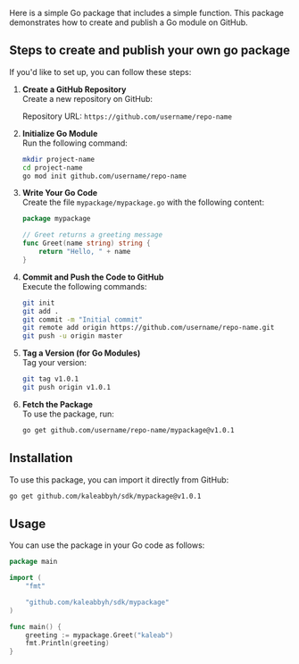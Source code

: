 


Here is a simple Go package that includes a simple function. 
This package demonstrates how to create and publish a Go module on GitHub.



## Steps to create and publish your own go package

If you'd like to set up, you can follow these steps:

1. **Create a GitHub Repository**  
   Create a new repository on GitHub:

   Repository URL: `https://github.com/username/repo-name`




2. **Initialize Go Module**  
   Run the following command:

   ```bash
   mkdir project-name
   cd project-name
   go mod init github.com/username/repo-name
   ```


3. **Write Your Go Code**  
   Create the file `mypackage/mypackage.go` with the following content:

   ```go
   package mypackage

   // Greet returns a greeting message
   func Greet(name string) string {
       return "Hello, " + name
   }
   ```


4. **Commit and Push the Code to GitHub**  
   Execute the following commands:

   ```bash
   git init
   git add .
   git commit -m "Initial commit"
   git remote add origin https://github.com/username/repo-name.git
   git push -u origin master
   ```


5. **Tag a Version (for Go Modules)**  
   Tag your version:

   ```bash
   git tag v1.0.1
   git push origin v1.0.1
   ```


6. **Fetch the Package**  
   To use the package, run:

   ```bash
   go get github.com/username/repo-name/mypackage@v1.0.1
   ```


## Installation

To use this package, you can import it directly from GitHub:

```bash
go get github.com/kaleabbyh/sdk/mypackage@v1.0.1
```

## Usage

You can use the package in your Go code as follows:

```go
package main

import (
	"fmt"

	"github.com/kaleabbyh/sdk/mypackage"
)

func main() {
	greeting := mypackage.Greet("kaleab")
	fmt.Println(greeting)
}
```